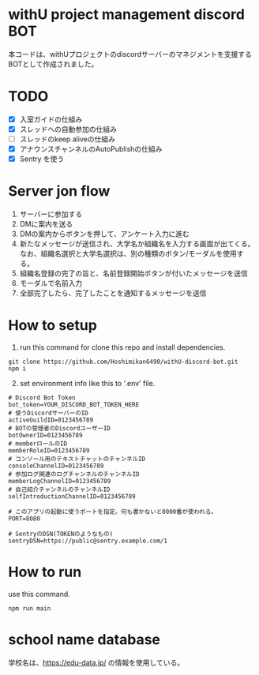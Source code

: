 # withU project management discord BOT
本コードは、withUプロジェクトのdiscordサーバーのマネジメントを支援するBOTとして作成されました。

# TODO
- [x] 入室ガイドの仕組み
- [x] スレッドへの自動参加の仕組み
- [ ] スレッドのkeep aliveの仕組み
- [x] アナウンスチャンネルのAutoPublishの仕組み
- [x] Sentry を使う

# Server jon flow
1. サーバーに参加する
2. DMに案内を送る
3. DMの案内からボタンを押して、アンケート入力に進む
4. 新たなメッセージが送信され、大学名か組織名を入力する画面が出てくる。  
なお、組織名選択と大学名選択は、別の種類のボタン/モーダルを使用する。
5. 組織名登録の完了の旨と、名前登録開始ボタンが付いたメッセージを送信
6. モーダルで名前入力
7. 全部完了したら、完了したことを通知するメッセージを送信

# How to setup
1. run this command for clone this repo and install dependencies.
```
git clone https://github.com/Hoshimikan6490/withU-discord-bot.git
npm i
```
2. set environment info like this to '.env' file.
```
# Discord Bot Token
bot_token=YOUR_DISCORD_BOT_TOKEN_HERE
# 使うDiscordサーバーのID
activeGuildID=0123456789
# BOTの管理者のDiscordユーザーID
botOwnerID=0123456789
# memberロールのID
memberRoleID=0123456789
# コンソール用のテキストチャットのチャンネルID
consoleChannelID=0123456789
# 参加ログ関連のログチャンネルのチャンネルID
memberLogChannelID=0123456789
# 自己紹介チャンネルのチャンネルID
selfIntroductionChannelID=0123456789

# このアプリの起動に使うポートを指定。何も書かないと8000番が使われる。
PORT=8080

# SentryのDSN(TOKENのようなもの)
sentryDSN=https://public@sentry.example.com/1
```

# How to run
use this command.
```
npm run main
```

# school name database
学校名は、https://edu-data.jp/ の情報を使用している。 